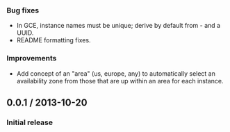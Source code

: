 ### Bug fixes

* In GCE, instance names must be unique; derive by default from
  <suite>-<platform> and a UUID.
* README formatting fixes.

### Improvements

* Add concept of an "area" (us, europe, any) to automatically select
  an availability zone from those that are up within an area for each
  instance.

## 0.0.1 / 2013-10-20

### Initial release
